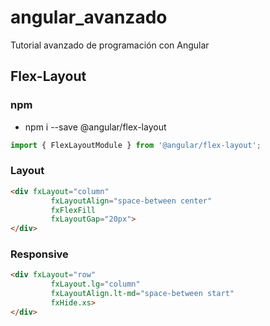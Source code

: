 # angular_avanzado

Tutorial avanzado de programación con Angular

## Flex-Layout

### npm

* npm i --save @angular/flex-layout

```typescript
import { FlexLayoutModule } from '@angular/flex-layout';
```

### Layout

```html
<div fxLayout="column"
		 fxLayoutAlign="space-between center"
		 fxFlexFill
		 fxLayoutGap="20px">
</div>
```

### Responsive

```html
<div fxLayout="row"
		 fxLayout.lg="column"
		 fxLayoutAlign.lt-md="space-between start"
		 fxHide.xs>
</div>
```
